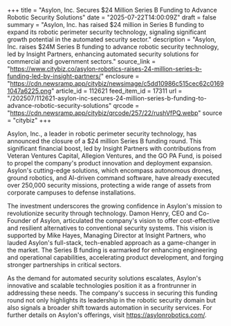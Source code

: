 +++
title = "Asylon, Inc. Secures $24 Million Series B Funding to Advance Robotic Security Solutions"
date = "2025-07-22T14:00:09Z"
draft = false
summary = "Asylon, Inc. has raised $24 million in Series B funding to expand its robotic perimeter security technology, signaling significant growth potential in the automated security sector."
description = "Asylon, Inc. raises $24M Series B funding to advance robotic security technology, led by Insight Partners, enhancing automated security solutions for commercial and government sectors."
source_link = "https://www.citybiz.co/asylon-robotics-raises-24-million-series-b-funding-led-by-insight-partners/"
enclosure = "https://cdn.newsramp.app/citybiz/newsimage/c5dd10986c515cec62c01691047a6225.png"
article_id = 112621
feed_item_id = 17311
url = "/202507/112621-asylon-inc-secures-24-million-series-b-funding-to-advance-robotic-security-solutions"
qrcode = "https://cdn.newsramp.app/citybiz/qrcode/257/22/rushVfPQ.webp"
source = "citybiz"
+++

<p>Asylon, Inc., a leader in robotic perimeter security technology, has announced the closure of a $24 million Series B funding round. This significant financial boost, led by Insight Partners with contributions from Veteran Ventures Capital, Allegion Ventures, and the GO PA Fund, is poised to propel the company's product innovation and deployment expansion. Asylon's cutting-edge solutions, which encompass autonomous drones, ground robotics, and AI-driven command software, have already executed over 250,000 security missions, protecting a wide range of assets from corporate campuses to defense installations.</p><p>The investment underscores the growing confidence in Asylon's mission to revolutionize security through technology. Damon Henry, CEO and Co-Founder of Asylon, articulated the company's vision to offer cost-effective and resilient alternatives to conventional security systems. This vision is supported by Mike Hayes, Managing Director at Insight Partners, who lauded Asylon's full-stack, tech-enabled approach as a game-changer in the market. The Series B funding is earmarked for enhancing engineering and operational capabilities, accelerating product development, and forging stronger partnerships in critical sectors.</p><p>As the demand for automated security solutions escalates, Asylon's innovative and scalable technologies position it as a frontrunner in addressing these needs. The company's success in securing this funding round not only highlights its leadership in the robotic security domain but also signals a broader shift towards automation in security services. For further details on Asylon's offerings, visit <a href='https://asylonrobotics.com/' rel='nofollow' target='_blank'>https://asylonrobotics.com/</a>.</p>